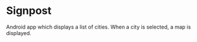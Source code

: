 # Signpost

Android app which displays a list of cities. When a city is selected, a map is displayed.
